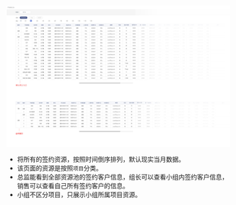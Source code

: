 ![](/assets/6.0销售端签约汇总.new.jpg)

- 将所有的签约资源，按照时间倒序排列，默认现实当月数据。
- 该页面的资源是按照`项目`分类。
- 总监能看到全部资源池的签约客户信息，组长可以查看小组内签约客户信息，销售可以查看自己所有签约客户的信息。
- 小组不区分项目，只展示小组所属项目资源。